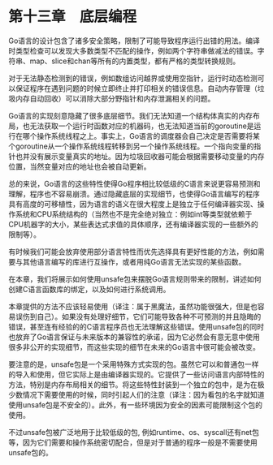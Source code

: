 # 第十三章　底层编程

Go语言的设计包含了诸多安全策略，限制了可能导致程序运行出错的用法。编译时类型检查可以发现大多数类型不匹配的操作，例如两个字符串做减法的错误。字符串、map、slice和chan等所有的内置类型，都有严格的类型转换规则。

对于无法静态检测到的错误，例如数组访问越界或使用空指针，运行时动态检测可以保证程序在遇到问题的时候立即终止并打印相关的错误信息。自动内存管理（垃圾内存自动回收）可以消除大部分野指针和内存泄漏相关的问题。

Go语言的实现刻意隐藏了很多底层细节。我们无法知道一个结构体真实的内存布局，也无法获取一个运行时函数对应的机器码，也无法知道当前的goroutine是运行在哪个操作系统线程之上。事实上，Go语言的调度器会自己决定是否需要将某个goroutine从一个操作系统线程转移到另一个操作系统线程。一个指向变量的指针也并没有展示变量真实的地址。因为垃圾回收器可能会根据需要移动变量的内存位置，当然变量对应的地址也会被自动更新。

总的来说，Go语言的这些特性使得Go程序相比较低级的C语言来说更容易预测和理解，程序也不容易崩溃。通过隐藏底层的实现细节，也使得Go语言编写的程序具有高度的可移植性，因为语言的语义在很大程度上是独立于任何编译器实现、操作系统和CPU系统结构的（当然也不是完全绝对独立：例如int等类型就依赖于CPU机器字的大小，某些表达式求值的具体顺序，还有编译器实现的一些额外的限制等）。

有时候我们可能会放弃使用部分语言特性而优先选择具有更好性能的方法，例如需要与其他语言编写的库进行互操作，或者用纯Go语言无法实现的某些函数。

在本章，我们将展示如何使用unsafe包来摆脱Go语言规则带来的限制，讲述如何创建C语言函数库的绑定，以及如何进行系统调用。

本章提供的方法不应该轻易使用（译注：属于黑魔法，虽然功能很强大，但是也容易误伤到自己）。如果没有处理好细节，它们可能导致各种不可预测的并且隐晦的错误，甚至连有经验的的C语言程序员也无法理解这些错误。使用unsafe包的同时也放弃了Go语言保证与未来版本的兼容性的承诺，因为它必然会有意无意中使用很多非公开的实现细节，而这些实现的细节在未来的Go语言中很可能会被改变。

要注意的是，unsafe包是一个采用特殊方式实现的包。虽然它可以和普通包一样的导入和使用，但它实际上是由编译器实现的。它提供了一些访问语言内部特性的方法，特别是内存布局相关的细节。将这些特性封装到一个独立的包中，是为在极少数情况下需要使用的时候，同时引起人们的注意（译注：因为看包的名字就知道使用unsafe包是不安全的）。此外，有一些环境因为安全的因素可能限制这个包的使用。

不过unsafe包被广泛地用于比较低级的包, 例如runtime、os、syscall还有net包等，因为它们需要和操作系统密切配合，但是对于普通的程序一般是不需要使用unsafe包的。

